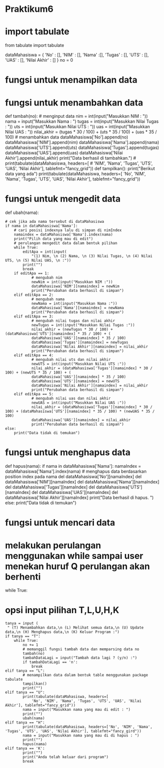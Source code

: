 # Praktikum6

# import tabulate
from tabulate import tabulate


dataMahasiswa = {
         'No' : [],
         'NIM' : [],
         'Nama' :[],
         'Tugas' : [],
         'UTS' : [],
         'UAS' : [],
         'Nilai Akhir' : []
}
no = 0
# fungsi untuk menampilkan data


# fungsi untuk menambahkan data


def tambah(no):
    # menginput data
    nim = int(input("Masukkan NIM : "))
    nama = input("Masukkan Nama : ")
    tugas = int(input("Masukkan Nilai Tugas : "))
    uts = int(input("Masukkan Nilai UTS : "))
    uas = int(input("Masukkan Nilai UAS : "))
    nilai_akhir = (tugas * 30 / 100) + (uts * 35 / 100) + (uas * 35 / 100)
    # menambahkan data
    dataMahasiswa['No'].append(no)
    dataMahasiswa['NIM'].append(nim)
    dataMahasiswa['Nama'].append(nama)
    dataMahasiswa['UTS'].append(uts)
    dataMahasiswa['Tugas'].append(tugas)
    dataMahasiswa['UAS'].append(uas)
    dataMahasiswa['Nilai Akhir'].append(nilai_akhir)
    print("Data berhasil di tambahkan.")
    # print(tabulate(dataMahasiswa, headers=[
    #       'NIM', 'Nama', 'Tugas', 'UTS', 'UAS', 'Nilai Akhir'], tablefmt="fancy_grid"))
def tampilkan():
    print("Berikut data yang ada")
    print(tabulate(dataMahasiswa, headers=[
        'No', 'NIM', 'Nama', 'Tugas', 'UTS', 'UAS', 'Nilai Akhir'], tablefmt="fancy_grid"))   

# fungsi untuk mengedit data
def ubah(nama):

    # cek jika ada nama tersebut di dataMahasiswa
    if nama in dataMahasiswa['Nama']:
        # cari posisi indexnya lalu di simpan di nimIndex
        namaindex = dataMahasiswa['Nama'].index(nama)
        print("Pilih data yang mau di edit")
        # perulangan mengedit data dalam bentuk pilihan
        while True:
            editApa = int(input(
                "(1) Nim, \n (2) Nama, \n (3) Nilai Tugas, \n (4) Nilai UTS, \n (5) Nilai UAS, \n :"))
            print("")
            break
        if editApa == 1:
                # mengubah nim
                newNim = int(input("Masukkan NIM :"))
                dataMahasiswa['NIM'][namaindex] = newNim
                print("Perubahan data berhasil di simpan")
        elif editApa == 2:
                # mengubah nama
                newNama = int(input("Masukkan Nama :"))
                dataMahasiswa['Nama'][namaindex] = newNama
                print("Perubahan data berhasil di simpan")
        elif editApa == 3:
                # mengubah nilai tugas dan nilai akhir
                newTugas = int(input("Masukkan Nilai Tugas :"))
                nilai_akhir = (newTugas * 30 / 100) + (dataMahasiswa['UTS'][namaindex] * 35 / 100) + (
                dataMahasiswa['UAS'][namaindex] * 35 / 100)
                dataMahasiswa['Tugas'][namaindex] = newTugas
                dataMahasiswa['Nilai Akhir'][namaindex] = nilai_akhir
                print("Perubahan data berhasil di simpan")
        elif editApa == 4:
                # mengubah nilai uts dan nilai akhir
                newUTS = int(input("Masukkan Nilai UTS :"))
                nilai_akhir = (dataMahasiswa['Tugas'][namaindex] * 30 / 100) + (newUTS * 35 / 100) + (
                dataMahasiswa['UAS'][namaindex] * 35 / 100)
                dataMahasiswa['UTS'][namaindex] = newUTS
                dataMahasiswa['Nilai Akhir'][namaindex] = nilai_akhir
                print("Perubahan data berhasil di simpan")
        elif editApa == 5:
                # mengubah nilai uas dan nilai akhir
                newUAS = int(input("Masukkan Nilai UAS :"))
                nilai_akhir = (dataMahasiswa['Tugas'][namaindex] * 30 / 100) + (dataMahasiswa['UTS'][namaindex] * 35 / 100) * (newUAS * 35 / 100)
                dataMahasiswa['UAS'][namaindex] = nilai_akhir
                print("Perubahan data berhasil di simpan")
    else:
        print("Data tidak di temukan")
        

# fungsi untuk menghapus data
def hapus(nama):
    if nama in dataMahasiswa['Nama']:
        namaIndex = dataMahasiswa['Nama'].index(nama)
        # menghapus data berdasarkan position index pada nama
        del dataMahasiswa['No'][namaIndex]
        del dataMahasiswa['NIM'][namaIndex]
        del dataMahasiswa['Nama'][namaIndex]
        del dataMahasiswa['Tugas'][namaIndex]
        del dataMahasiswa['UTS'][namaIndex]
        del dataMahasiswa['UAS'][namaIndex]
        del dataMahasiswa['Nilai Akhir'][namaIndex]
        print("Data berhasil di hapus. ")
    else:
        print("Data tidak di temukan")
# fungsi untuk mencari data

# melakukan perulangan menggunakan while sampai user menekan huruf Q perulangan akan berhenti
while True:
# opsi input pilihan T,L,U,H,K
    tanya = input (
     " (T) Menambahkan data,\n (L) Melihat semua data,\n (U) Update data,\n (H) Menghapus data,\n (K) Keluar Program :") 
    if tanya == "T":
        while True:
            no += 1
            # memanggil fungsi tambah data dan memparsing data no
            tambah(no)
            tambahDataLagi = input("Tambah data lagi ? (y/n) :")
            if tambahDataLagi == 'n':
                break
    elif tanya == "L":
            # menampilkan data dalam bentuk table menggunakan package tabulate
            tampilkan()
            print("")
    elif tanya == "U":
            print(tabulate(dataMahasiswa, headers=[
                'No', 'NIM', 'Nama', 'Tugas', 'UTS', 'UAS', 'Nilai Akhir'], tablefmt="fancy_grid"))
            nama = input("Masukkan nama yang mau di edit : ")
            print("")
            ubah(nama)
    elif tanya == "H":
            print(tabulate(dataMahasiswa, headers=['No', 'NIM', 'Nama', 'Tugas', 'UTS', 'UAS', 'Nilai Akhir'], tablefmt="fancy_gird"))
            nama = input("Masukkan nama yang mau di di hapus : ")
            print("")
            hapus(nama)
    elif tanya == 'K':
            print("")
            print("Anda telah keluar dari program")
            break